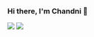 ### Hi there, I'm Chandni 👋

<a href="mailto:chandnip6@gmail.com"><img src="https://img.shields.io/badge/Gmail-D14836?style=for-the-badge&logo=gmail&logoColor=white" /></a>
<a href="https://www.linkedin.com/in/chandnip6/"><img src="https://img.shields.io/badge/LinkedIn-0077B5?style=for-the-badge&logo=linkedin&logoColor=white" /></a>
